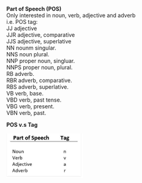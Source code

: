 
__Part of Speech (POS)__  
Only interested in noun, verb, adjective and adverb  
i.e. POS tag:  
JJ adjective  
JJR adjective, comparative  
JJS adjective, superlative  
NN nounm singular.  
NNS noun plural.  
NNP proper noun, singluar.  
NNPS proper noun, plural.  
RB adverb.  
RBR adverb, comparative.  
RBS adverb, superlative.  
VB verb, base.  
VBD verb, past tense.  
VBG verb, present.  
VBN verb, past.  

__POS v.s Tag__

<img src="img/wordnet_1.png" style="width: 200px;" align="left"/>  